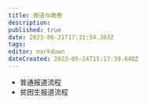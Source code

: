 ```yaml
---
title: 报道与缴费
description: 
published: true
date: 2023-06-21T17:31:54.303Z
tags: 
editor: markdown
dateCreated: 2023-05-24T15:17:39.648Z
---
```


- 普通报道流程
- 贫困生报道流程

